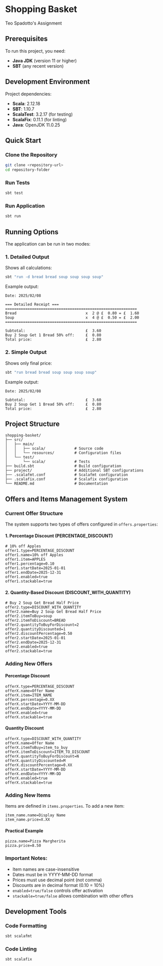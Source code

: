 # Shopping Basket
Teo Spadotto's Assignment

## Prerequisites
To run this project, you need:
- **Java JDK** (version 11 or higher)
- **SBT** (any recent version)


## Development Environment
Project dependencies:
- **Scala**: 2.12.18
- **SBT**: 1.10.7
- **ScalaTest**: 3.2.17 (for testing)
- **ScalaFix**: 0.11.1 (for linting)
- **Java**: OpenJDK 11.0.25

## Quick Start

### Clone the Repository
```bash
git clone <repository-url>
cd repository-folder
```

### Run Tests
```bash
sbt test
```

### Run Application
```bash
sbt run
```

## Running Options

The application can be run in two modes:

### 1. Detailed Output
Shows all calculations:
```bash
sbt "run -d bread bread soup soup soup soup"
```

Example output:
```
Date: 2025/02/08

=== Detailed Receipt ===
===========================================================
Bread                               x  2 @ £  0.80 = £  1.60
Soup                                x  4 @ £  0.50 = £  2.00
===========================================================

Subtotal:                           £  3.60
Buy 2 Soup Get 1 Bread 50% off:     £  0.80
Total price:                        £  2.80
```

### 2. Simple Output
Shows only final price:
```bash
sbt "run bread bread soup soup soup soup"
```

Example output:
```
Date: 2025/02/08

Subtotal:                           £  3.60
Buy 2 Soup Get 1 Bread 50% off:     £  0.80
Total price:                        £  2.80
```

## Project Structure
```
shopping-basket/
├── src/
│   ├── main/
│   │   ├── scala/             # Source code
│   │   └── resources/         # Configuration files
│   └── test/
│       └── scala/             # Tests
├── build.sbt                  # Build configuration
├── project/                   # Additional SBT configurations
├── .scalafmt.conf             # Scalafmt configuration
├── .scalafix.conf             # Scalafix configuration
└── README.md                  # Documentation
```

## Offers and Items Management System

### Current Offer Structure

The system supports two types of offers configured in `offers.properties`:

#### 1. Percentage Discount (PERCENTAGE_DISCOUNT)
```properties
# 10% off Apples
offer1.type=PERCENTAGE_DISCOUNT
offer1.name=10% off Apples
offer1.item=APPLES
offer1.percentage=0.10
offer1.startDate=2025-01-01
offer1.endDate=2025-12-31
offer1.enabled=true
offer1.stackable=true
```

#### 2. Quantity-Based Discount (DISCOUNT_WITH_QUANTITY)
```properties
# Buy 2 Soup Get Bread Half Price
offer2.type=DISCOUNT_WITH_QUANTITY
offer2.name=Buy 2 Soup Get Bread Half Price
offer2.itemToBuy=soup
offer2.itemToDiscount=BREAD
offer2.quantityToBuyForDiscount=2
offer2.quantityDiscounted=1
offer2.discountPercentage=0.50
offer2.startDate=2025-01-01
offer2.endDate=2025-12-31
offer2.enabled=true
offer2.stackable=true
```

### Adding New Offers

#### Percentage Discount
```properties
offerX.type=PERCENTAGE_DISCOUNT
offerX.name=Offer Name
offerX.item=ITEM_NAME
offerX.percentage=0.XX
offerX.startDate=YYYY-MM-DD
offerX.endDate=YYYY-MM-DD
offerX.enabled=true
offerX.stackable=true
```

#### Quantity Discount
```properties
offerX.type=DISCOUNT_WITH_QUANTITY
offerX.name=Offer Name
offerX.itemToBuy=item_to_buy
offerX.itemToDiscount=ITEM_TO_DISCOUNT
offerX.quantityToBuyForDiscount=N
offerX.quantityDiscounted=M
offerX.discountPercentage=0.XX
offerX.startDate=YYYY-MM-DD
offerX.endDate=YYYY-MM-DD
offerX.enabled=true
offerX.stackable=true
```

### Adding New Items

Items are defined in `items.properties`. To add a new item:

```properties
item_name.name=Display Name
item_name.price=X.XX
```

#### Practical Example
```properties
pizza.name=Pizza Margherita
pizza.price=8.50
```

### Important Notes:
- Item names are case-insensitive
- Dates must be in YYYY-MM-DD format
- Prices must use decimal point (not comma)
- Discounts are in decimal format (0.10 = 10%)
- `enabled=true/false` controls offer activation
- `stackable=true/false` allows combination with other offers

## Development Tools

### Code Formatting
```bash
sbt scalafmt
```

### Code Linting
```bash
sbt scalafix
```


